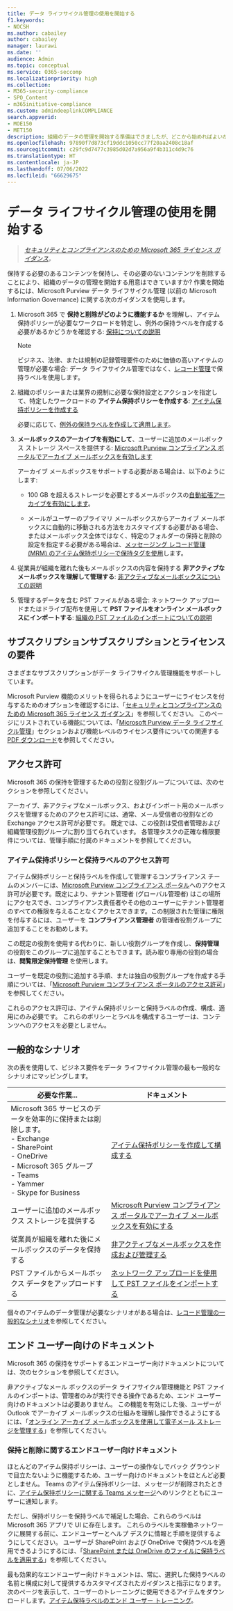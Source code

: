 ```yaml
---
title: データ ライフサイクル管理の使用を開始する
f1.keywords:
- NOCSH
ms.author: cabailey
author: cabailey
manager: laurawi
ms.date: ''
audience: Admin
ms.topic: conceptual
ms.service: O365-seccomp
ms.localizationpriority: high
ms.collection:
- M365-security-compliance
- SPO_Content
- m365initiative-compliance
ms.custom: admindeeplinkCOMPLIANCE
search.appverid:
- MOE150
- MET150
description: 組織のデータの管理を開始する準備はできましたが、どこから始めればよいかわからないでしょうか。開始するには、いくつかの規範的なガイダンスをお読みください。
ms.openlocfilehash: 97890f7d873cf19ddc1050cc77f20aa2408c18af
ms.sourcegitcommit: c29fc9d7477c3985d02d7a956a9f4b311c4d9c76
ms.translationtype: HT
ms.contentlocale: ja-JP
ms.lasthandoff: 07/06/2022
ms.locfileid: "66629675"
---
```

# <a name="get-started-with-data-lifecycle-management"></a>データ ライフサイクル管理の使用を開始する

>*[セキュリティとコンプライアンスのための Microsoft 365 ライセンス ガイダンス](/office365/servicedescriptions/microsoft-365-service-descriptions/microsoft-365-tenantlevel-services-licensing-guidance/microsoft-365-security-compliance-licensing-guidance)。*

保持する必要のあるコンテンツを保持し、その必要のないコンテンツを削除することにより、組織のデータの管理を開始する用意はできていますか? 作業を開始するには、Microsoft Purview データ ライフサイクル管理 (以前の Microsoft Information Governance) に関する次のガイダンスを使用します。

1. Microsoft 365 で **保持と削除がどのように機能するか** を理解し、アイテム保持ポリシーが必要なワークロードを特定し、例外の保持ラベルを作成する必要があるかどうかを確認する: [保持についての説明](retention.md)
    
    > [!NOTE]
    > ビジネス、法律、または規制の記録管理要件のために価値の高いアイテムの管理が必要な場合: データ ライフサイクル管理ではなく、[レコード管理](records-management.md)で保持ラベルを使用します。

2. 組織のポリシーまたは業界の規制に必要な保持設定とアクションを指定して、特定したワークロードの **アイテム保持ポリシーを作成する**: [アイテム保持ポリシーを作成する](create-retention-policies.md)
    
    必要に応じて、[例外の保持ラベルを作成して適用します](create-retention-labels-information-governance.md)。

3. **メールボックスのアーカイブを有効にして**、ユーザーに追加のメールボックス ストレージ スペースを提供する: [Microsoft Purview コンプライアンス ポータルでアーカイブ メールボックスを有効します](enable-archive-mailboxes.md)
    
    アーカイブ メールボックスをサポートする必要がある場合は、以下のようにします:
    
    - 100 GB を超えるストレージを必要とするメールボックスの[自動拡張アーカイブを有効にします](enable-autoexpanding-archiving.md)。
    
    - メールがユーザーのプライマリ メールボックスからアーカイブ メールボックスに自動的に移動される方法をカスタマイズする必要がある場合、またはメールボックス全体ではなく、特定のフォルダーの保持と削除の設定を指定する必要がある場合は、[メッセージング レコード管理 (MRM) のアイテム保持ポリシーで保持タグを使用](set-up-an-archive-and-deletion-policy-for-mailboxes.md)します。

4. 従業員が組織を離れた後もメールボックスの内容を保持する **非アクティブなメールボックスを理解して管理する**: [非アクティブなメールボックスについての説明](inactive-mailboxes-in-office-365.md)

5. 管理するデータを含む PST ファイルがある場合: ネットワーク アップロードまたはドライブ配布を使用して **PST ファイルをオンライン メールボックスにインポートする**: [組織の PST ファイルのインポートについての説明](importing-pst-files-to-office-365.md)

## <a name="subscription-and-licensing-requirements"></a>サブスクリプションサブスクリプションとライセンスの要件

さまざまなサブスクリプションがデータ ライフサイクル管理機能をサポートしています。

Microsoft Purview 機能のメリットを得られるようにユーザーにライセンスを付与するためのオプションを確認するには、「[セキュリティとコンプライアンスのための Microsoft 365 ライセンス ガイダンス](/office365/servicedescriptions/microsoft-365-service-descriptions/microsoft-365-tenantlevel-services-licensing-guidance/microsoft-365-security-compliance-licensing-guidance)」を参照してください。 このページにリストされている機能については、「[Microsoft Purview データ ライフサイクル管理](/office365/servicedescriptions/microsoft-365-service-descriptions/microsoft-365-tenantlevel-services-licensing-guidance/microsoft-365-security-compliance-licensing-guidance#microsoft-purview-data-lifecycle-management)」セクションおよび機能レベルのライセンス要件についての関連する [PDF ダウンロード](https://go.microsoft.com/fwlink/?linkid=2139145)を参照してください。

## <a name="permissions"></a>アクセス許可

Microsoft 365 の保持を管理するための役割と役割グループについては、次のセクションを参照してください。

アーカイブ、非アクティブなメールボックス、およびインポート用のメールボックスを管理するためのアクセス許可には、通常、メール受信者の役割などの Exchange アクセス許可が必要です。 既定では、この役割は受信者管理および組織管理役割グループに割り当てられています。 各管理タスクの正確な権限要件については、管理手順に付属のドキュメントを参照してください。

### <a name="permissions-for-retention-policies-and-retention-labels"></a>アイテム保持ポリシーと保持ラベルのアクセス許可

アイテム保持ポリシーと保持ラベルを作成して管理するコンプライアンス チームのメンバーには、<a href="https://go.microsoft.com/fwlink/p/?linkid=2077149" target="_blank">Microsoft Purview コンプライアンス ポータル</a>へのアクセス許可が必要です。既定により、テナント管理者 (グローバル管理者) はこの場所にアクセスでき、コンプライアンス責任者やその他のユーザーにテナント管理者のすべての権限を与えることなくアクセスできます。この制限された管理に権限を付与するには、ユーザーを **コンプライアンス管理者** の管理者役割グループに追加することをお勧めします。

この既定の役割を使用する代わりに、新しい役割グループを作成し、**保持管理** の役割をこのグループに追加することもできます。読み取り専用の役割の場合は、**閲覧限定保持管理** を使用します。 

ユーザーを既定の役割に追加する手順、または独自の役割グループを作成する手順については、「[Microsoft Purview コンプライアンス ポータルのアクセス許可](microsoft-365-compliance-center-permissions.md)」を参照してください。

これらのアクセス許可は、アイテム保持ポリシーと保持ラベルの作成、構成、適用にのみ必要です。 これらのポリシーとラベルを構成するユーザーは、コンテンツへのアクセスを必要としません。

## <a name="common-scenarios"></a>一般的なシナリオ

次の表を使用して、ビジネス要件をデータ ライフサイクル管理の最も一般的なシナリオにマッピングします。

|必要な作業...|ドキュメント|
|----------------|---------------|
|Microsoft 365 サービスのデータを効率的に保持または削除します。 <br />-  Exchange  <br />- SharePoint  <br />- OneDrive  <br />- Microsoft 365 グループ <br />- Teams <br />- Yammer <br />- Skype for Business |[アイテム保持ポリシーを作成して構成する](create-retention-policies.md)|
|ユーザーに追加のメールボックス ストレージを提供する |[Microsoft Purview コンプライアンス ポータルでアーカイブ メールボックスを有効にする](enable-archive-mailboxes.md)|
|従業員が組織を離れた後にメールボックスのデータを保持する |[非アクティブなメールボックスを作成および管理する](create-and-manage-inactive-mailboxes.md)|
|PST ファイルからメールボックス データをアップロードする |[ネットワーク アップロードを使用して PST ファイルをインポートする](use-network-upload-to-import-pst-files.md)|


個々のアイテムのデータ管理が必要なシナリオがある場合は、[レコード管理の一般的なシナリオ](get-started-with-records-management.md#common-scenarios)を参照してください。 

## <a name="end-user-documentation"></a>エンド ユーザー向けのドキュメント

Microsoft 365 の保持をサポートするエンドユーザー向けドキュメントについては、次のセクションを参照してください。

非アクティブなメール ボックスのデータ ライフサイクル管理機能と PST ファイルのインポートは、管理者のみが実行できる操作であるため、エンド ユーザー向けのドキュメントは必要ありません。 この機能を有効にした後、ユーザーが Outlook でアーカイブ メールボックスの仕組みを理解し操作できるようにするには、「[オンライン アーカイブ メールボックスを使用して電子メール ストレージを管理する](https://support.microsoft.com/office/manage-email-storage-with-online-archive-mailboxes-1cae7d17-7813-4fe8-8ca2-9a5494e9a721)」を参照してください。

### <a name="end-user-documentation-for-retention-and-deletion"></a>保持と削除に関するエンドユーザー向けドキュメント

ほとんどのアイテム保持ポリシーは、ユーザーの操作なしでバック グラウンドで目立たないように機能するため、ユーザー向けのドキュメントをほとんど必要としません。 Teams のアイテム保持ポリシーは、メッセージが削除されたときに、[アイテム保持ポリシーに関する Teams メッセージ](https://support.microsoft.com/office/teams-messages-about-retention-policies-c151fa2f-1558-4cf9-8e51-854e925b483b)へのリンクとともにユーザーに通知します。

ただし、保持ポリシーを保持ラベルで補足した場合、これらのラベルは Microsoft 365 アプリで UI に存在します。 これらのラベルを実稼働ネットワークに展開する前に、エンドユーザーとヘルプ デスクに情報と手順を提供するようにしてください。 ユーザーが SharePoint および OneDrive で保持ラベルを適用できるようにするには、「[SharePoint または OneDrive のファイルに保持ラベルを適用する](https://support.microsoft.com/office/apply-retention-labels-to-files-in-sharepoint-or-onedrive-11a6835b-ec9f-40db-8aca-6f5ef18132df)」を参照してください。

最も効果的なエンドユーザー向けドキュメントは、常に、選択した保持ラベルの名前と構成に対して提供するカスタマイズされたガイダンスと指示になります。 次のページを表示して、ユーザーのトレーニングに使用できるアイテムをダウンロードします。[アイテム保持ラベルのエンド ユーザー トレーニング](https://microsoft.github.io/ComplianceCxE/enduser/retention/)。

